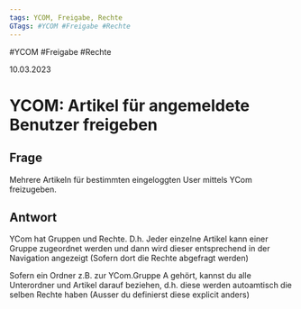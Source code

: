 ```yaml
---
tags: YCOM, Freigabe, Rechte
GTags: #YCOM #Freigabe #Rechte
---
```

#YCOM #Freigabe #Rechte 

10.03.2023

# YCOM: Artikel für angemeldete Benutzer freigeben


## Frage

Mehrere Artikeln für bestimmten eingeloggten User mittels YCom freizugeben.

## Antwort

YCom hat Gruppen und Rechte. D.h. Jeder einzelne Artikel kann einer Gruppe zugeordnet werden und dann wird dieser entsprechend in der Navigation angezeigt (Sofern dort die Rechte abgefragt werden)

Sofern ein Ordner z.B. zur YCom.Gruppe A gehört, kannst du alle Unterordner und Artikel darauf beziehen, d.h. diese werden autoamtisch die selben Rechte haben (Ausser du definierst diese explicit anders)
